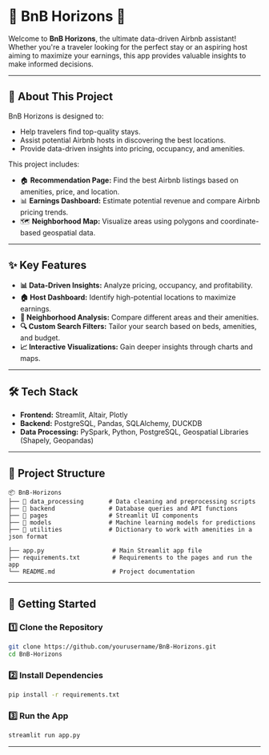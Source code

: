 # 🌄 BnB Horizons 🏡

Welcome to **BnB Horizons**, the ultimate data-driven Airbnb assistant! Whether you're a traveler looking for the perfect stay or an aspiring host aiming to maximize your earnings, this app provides valuable insights to make informed decisions.

---

## 🚀 About This Project
BnB Horizons is designed to:
- Help travelers find top-quality stays.
- Assist potential Airbnb hosts in discovering the best locations.
- Provide data-driven insights into pricing, occupancy, and amenities.

This project includes:
- 🏠 **Recommendation Page:** Find the best Airbnb listings based on amenities, price, and location.
- 📊 **Earnings Dashboard:** Estimate potential revenue and compare Airbnb pricing trends.
- 🗺️ **Neighborhood Map:** Visualize areas using polygons and coordinate-based geospatial data.

---

## ✨ Key Features
- **📊 Data-Driven Insights:** Analyze pricing, occupancy, and profitability.
- **🏠 Host Dashboard:** Identify high-potential locations to maximize earnings.
- **📍 Neighborhood Analysis:** Compare different areas and their amenities.
- **🔍 Custom Search Filters:** Tailor your search based on beds, amenities, and budget.
- **📈 Interactive Visualizations:** Gain deeper insights through charts and maps.

---

## 🛠️ Tech Stack
- **Frontend:** Streamlit, Altair, Plotly
- **Backend:** PostgreSQL, Pandas, SQLAlchemy, DUCKDB
- **Data Processing:** PySpark, Python, PostgreSQL, Geospatial Libraries (Shapely, Geopandas)

---

## 📂 Project Structure
```
📦 BnB-Horizons
├── 📁 data_processing       # Data cleaning and preprocessing scripts
├── 📁 backend               # Database queries and API functions
├── 📁 pages                 # Streamlit UI components
├── 📁 models                # Machine learning models for predictions
├── 📁 utilities             # Dictionary to work with amenities in a json format

├── app.py                   # Main Streamlit app file
├── requirements.txt         # Requirements to the pages and run the app
└── README.md                # Project documentation
```

---

## 🚀 Getting Started
### 1️⃣ Clone the Repository
```bash
git clone https://github.com/yourusername/BnB-Horizons.git
cd BnB-Horizons
```
### 2️⃣ Install Dependencies
```bash
pip install -r requirements.txt
```
### 3️⃣ Run the App
```bash
streamlit run app.py
```

---
